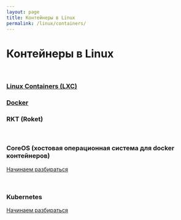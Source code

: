 ```yaml
---
layout: page
title: Контейнеры в Linux
permalink: /linux/containers/
---
```



# Контейнеры в Linux

<br/>

### [Linux Containers (LXC)](/linux/containers/lxc/)

### [Docker](/linux/containers/docker/)

### RKT (Roket)


<br/>

### CoreOS (хостовая операционная система для docker контейнеров)

[Начинаем разбираться](/linux/containers/coreos/)


<br/>

### Kubernetes

[Начинаем разбираться](/linux/containers/kubernetes/)
